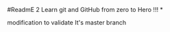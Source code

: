 #ReadmE 2
Learn git and GitHub from zero to Hero !!!
*


modification to validate 
It's master branch
